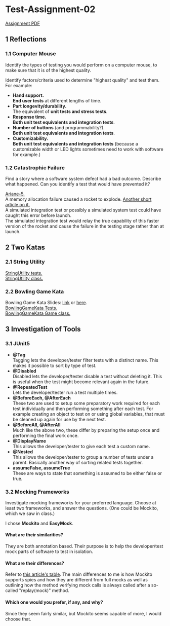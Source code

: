 # Test-Assignment-02

[Assignment PDF](https://github.com/FrederikBlem/Test-Assignment-02/blob/main/assignment-02.pdf)

## 1 Reflections

### 1.1 Computer Mouse
Identify the types of testing you would perform on a computer mouse, to make sure 
that it is of the highest quality.

Identify factors/criteria used to determine "highest quality" and test them. For example:
* __Hand support.__ <br>__End user tests__ at different lengths of time.
* __Part longevity/durability.__ <br>The equivalent of __unit tests and stress tests__.
* __Response time.__ <br>__Both unit test equivalents and integration tests__.
* __Number of buttons__ (and programmability?). <br>__Both unit test equivalents and integration tests__.
* __Customizability.__ <br>__Both unit test equivalents and integration tests__ (because a customizable width or LED lights sometimes need to work with software for example.)

### 1.2 Catastrophic Failure
Find a story where a software system defect had a bad outcome. Describe what 
happened. Can you identify a test that would have prevented it?

[Ariane-5.](https://youtu.be/AGI371ht1N8?t=622)
<br>A memory allocation failure caused a rocket to explode. [Another short article on it.](https://www-users.cse.umn.edu/~arnold/disasters/ariane.html)
<br>A simulated integration test or possibly a simulated system test could have caught this error before launch.
<br>The simulated integration test would relay the true capability of this faster version of the rocket and cause the failure in the testing stage rather than at launch.

## 2 Two Katas

### 2.1 String Utility
[StringUtility tests.](https://github.com/FrederikBlem/Test-Assignment-02/blob/main/TestAssignment02/src/test/java/UtilityForStrings/StringUtilityTest.java)<br>
[StringUtility class.](https://github.com/FrederikBlem/Test-Assignment-02/blob/main/TestAssignment02/src/main/java/UtilityForStrings/StringUtility.java)

### 2.2 Bowling Game Kata
Bowling Game Kata Slides: <a href="http://butunclebob.com/files/downloads/Bowling%20Game%20Kata.ppt">link</a> or [here](https://github.com/FrederikBlem/Test-Assignment-02/blob/main/Bowling%20Game%20Kata.ppt).<br>
[BowlingGameKata Tests.](https://github.com/FrederikBlem/Test-Assignment-02/blob/main/TestAssignment02/src/test/java/BowlingGameKata/BowlingGameTest.java)<br>
[BowlingGameKata Game class.](https://github.com/FrederikBlem/Test-Assignment-02/blob/main/TestAssignment02/src/main/java/BowlingGameKata/Game.java)

## 3 Investigation of Tools

### 3.1 JUnit5
* __@Tag__
<br>Tagging lets the developer/tester filter tests with a distinct name. This makes it possible to sort by type of test.
* __@Disabled__ 
<br>Disabled lets the developer/tester disable a test without deleting it. This is useful when the test might become relevant again in the future.
* __@RepeatedTest__
<br>Lets the developer/tester run a test multiple times.
* __@BeforeEach, @AfterEach__ 
<br>These two are used to setup some preparatory work required for each test individually and then performing something after each test. For example creating an object to test on or using global variables, that must be cleaned up again for use by the next test.
* __@BeforeAll, @AfterAll__
<br>Much like the above two, these differ by preparing the setup once and performing the final work once.
* __@DisplayName__ 
<br>This allows the developer/tester to give each test a custom name.
* __@Nested__ 
<br>This allows the developer/tester to group a number of tests under a parent. Basically another way of sorting related tests together.
* __assumeFalse, assumeTrue__
<br>These are ways to state that something is assumed to be either false or true.

### 3.2 Mocking Frameworks
Investigate mocking frameworks for your preferred language. Choose at least two 
frameworks, and answer the questions. (One could be Mockito, which we saw in class.)

I chose __Mockito__ and __EasyMock__.

#### What are their similarities?
They are both annotation based. Their purpose is to help the developer/test mock parts of software to test in isolation.

#### What are their differences?
Refer to [this article's table](https://www.javatpoint.com/mockito-vs-easymock).
The main differences to me is how Mockito supports spies and how they are different from full mocks as well as outlining how the method verifying mock calls is always called after a so-called "replay(mock)" method.

#### Which one would you prefer, if any, and why?
Since they seem fairly similar, but Mockito seems capable of more, I would choose that.
